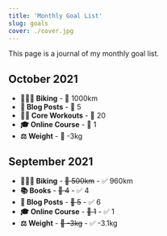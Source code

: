 ```yaml
---
title: 'Monthly Goal List'
slug: goals
cover: ./cover.jpg
---
```


This page is a journal of my monthly goal list.

## October 2021

- **🚴🏻‍♂️ Biking** - 🎯 1000km
- **📝 Blog Posts** - 🎯 5
- **🧘‍♂️ Core Workouts** - 🎯 20
- **🎓 Online Course** - 🎯 1
- **⚖️ Weight** - 🎯 -3kg

## September 2021

- **🚴🏻‍♂️ Biking** - ~~🎯 500km~~ - ✅ 960km
- **📚 Books** - ~~🎯 4~~ - ✅ 4
- **📝 Blog Posts** - ~~🎯 5~~ - ✅ 6
- **🎓 Online Course** - ~~🎯 1~~ - ✅ 1
- **⚖️ Weight** - ~~🎯 -3kg~~ - ✅ -3.1kg
